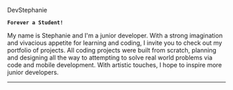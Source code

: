 DevStephanie 


**` Forever a Student! `**

My name is Stephanie and I'm a junior developer. With a strong imagination and vivacious appetite for learning and coding, I invite you to check out my portfolio of projects. All coding projects were built from scratch, planning and designing all the way to attempting to solve real world problems via code and mobile development. With artistic touches, I hope to inspire more junior developers. 

---
